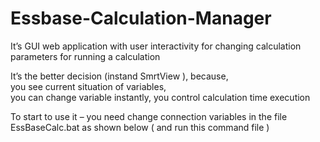 # Essbase-Calculation-Manager

 It’s GUI web application with user interactivity 
   for changing calculation parameters 
   for running a calculation

 It’s the better decision (instand SmrtView ), because,  
    you see current situation of variables,  
    you can change variable instantly,
    you control calculation time execution
    
To start to use it – you need change connection variables in the file EssBaseCalc.bat as shown below
(  and run this command file ) 
